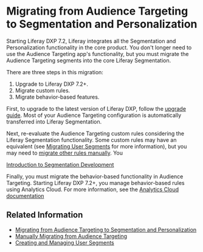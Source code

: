 # Migrating from Audience Targeting to Segmentation and Personalization

Starting Liferay DXP 7.2, Liferay integrates all the Segmentation and Personalization functionality in the core product. You don't longer need to use the Audience Targeting app's functionality, but you must migrate the Audience Targeting segments into the core Liferay Segmentation.

There are three steps in this migration:

1. Upgrade to Liferay DXP 7.2+.
1. Migrate custom rules.
1. Migrate behavior-based features.

First, to upgrade to the latest version of Liferay DXP, follow the [upgrade guide](../../../installation-and-upgrades/upgrading-liferay/upgrade-basics/upgrade-overview.md). Most of your Audience Targeting configuration is automatically transferred into Liferay Segmentation.

Next, re-evaluate the Audience Targeting custom rules considering the Liferay Segmentation functionality. Some custom rules may have an equivalent (see [Migrating User Segments](./migrating-user-segments.md) for more information), but you may need to [migrate other rules manually](). You  

[Introduction to Segmentation Development](../developer-guide/introduction-to-segmentation-development.md)

Finally, you must migrate the behavior-based functionality in Audience Targeting. Starting Liferay DXP 7.2+, you manage behavior-based rules using Analytics Cloud. For more information, see the [Analytics Cloud documentation](https://learn.liferay.com/analytics-cloud/latest/en/individuals-and-segments/segments/segments.html)

## Related Information

- [Migrating from Audience Targeting to Segmentation and Personalization](./migrating-to-segmentation-and-personalization.md)
- [Manually Migrating from Audience Targeting](./manually-migrating-from-audience-targeting.md)
- [Creating and Managing User Segments](./segmentation/creating-and-managing-user-segments.md)